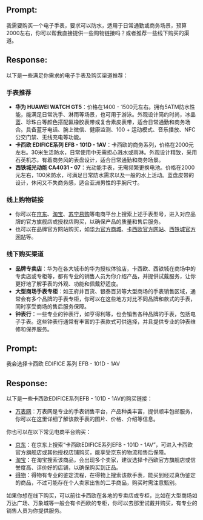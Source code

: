 ## Prompt:
我需要购买一个电子手表，要求可以防水，适用于日常通勤或商务场景，预算2000左右，你可以帮我直接提供一些购物链接吗？或者推荐一些线下购买的渠道。

## Response:
以下是一些满足你需求的电子手表及购买渠道推荐：

### 手表推荐
- **华为 HUAWEI WATCH GT5**：价格在1400 - 1500元左右。拥有5ATM防水性能，能满足日常洗手、淋雨等场景，也可用于游泳。外观设计简约时尚，冰晶蓝、珍珠白等颜色搭配氟橡胶表带或复合素皮表带，适合日常通勤和商务场合。具备蓝牙电话、腕上微信、健康监测、100 + 运动模式、音乐播放、NFC公交门禁、无线充电等功能。
- **卡西欧 EDIFICE系列 EFB - 101D - 1AV**：卡西欧的商务系列，价格在2000元左右。30米生活防水，日常使用中无需担心溅水或雨淋。外观设计精致，采用石英机芯，有着商务风的表盘设计，适合日常通勤和商务场景。
- **西铁城光动能 CA4031 - 07**：光动能手表，无需频繁更换电池。价格在2000元左右，100米防水，可满足日常防水需求以及一般的水上活动。蓝盘皮带的设计，休闲又不失商务感，适合亚洲男性的手腕尺寸。

### 线上购物链接
- 你可以在[京东](https://www.jd.com/)、[淘宝](https://www.taobao.com/)、[苏宁易购](https://www.suning.com/)等电商平台上搜索上述手表型号，进入对应品牌的官方旗舰店或授权店购买，以确保产品的质量和售后服务。
- 也可以在品牌官方网站购买，如[华为官方商城](https://consumer.huawei.com/cn/)、[卡西欧官方网站](https://www.casio.com.cn/)、[西铁城官方网站](https://www.citizen.com.cn/)等。

### 线下购买渠道
- **品牌专卖店**：华为在各大城市的华为授权体验店，卡西欧、西铁城在商场中的专卖店或专柜等，都有专业的销售人员为你介绍产品，并提供试戴服务，让你更好地了解手表的外观、功能和佩戴舒适度。
- **大型商场手表专柜**：如王府井百货、银泰百货等大型商场的手表销售区域，通常会有多个品牌的手表专柜，你可以在这些地方对比不同品牌和款式的手表，同时享受商场的售后服务保障。
- **钟表行**：一些专业的钟表行，如亨得利等，也会销售各种品牌的手表，包括电子手表。这些钟表行通常有丰富的手表款式可供选择，并且提供专业的钟表维修和保养服务。

## Prompt:
我会选择卡西欧 EDIFICE 系列 EFB - 101D - 1AV

## Response:
以下是一些卡西欧EDIFICE系列EFB - 101D - 1AV的购买链接：
- [万表网](https://m.wbiao.cn/casio-g51297.html)：万表网是专业的手表销售平台，产品种类丰富，提供顺丰包邮服务，你可以在这里详细了解该款手表的图片、价格、介绍等信息。

你也可以在以下常见电商平台购买：
- [京东](https://www.jd.com/)：在京东上搜索“卡西欧EDIFICE系列EFB - 101D - 1AV”，可进入卡西欧官方旗舰店或其他授权店铺购买，能享受京东的物流和售后保障。
- [淘宝](https://www.taobao.com/)：在淘宝搜索该商品，会出现多个卖家，建议选择卡西欧官方旗舰店或信誉度高、评价好的店铺，以确保购买到正品。
- [得物](https://www.dewu.com/)：得物有专业的鉴定流程，在得物上搜索该款手表，能买到经过真伪鉴定的商品，不过可能存在个人卖家出售的二手商品，购买时需注意甄别。

如果你想在线下购买，可以前往卡西欧在各地的专卖店或专柜，比如在大型商场如万达广场、万象城等一般会有卡西欧的专柜，你可以去那里试戴并购买，有专业的销售人员为你提供服务。
